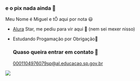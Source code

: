 ### e o pix nada ainda 💸

Meu Nome é Miguel e tÔ aqui por nota 😃

 - [Alura](https://www.alura.com.br/) Star, me pediu para vir aqui 🥰 (nem sei mexer nisso)
 - Estudando Progamação por Obrigação🫠

   ### Quaso queira entrar em contato 📧

   0001104976079sp@al.educacao.sp.gov.br

![](https://media1.tenor.com/m/MD4v2Ebex-IAAAAC/ugh-anxiety.gif)
